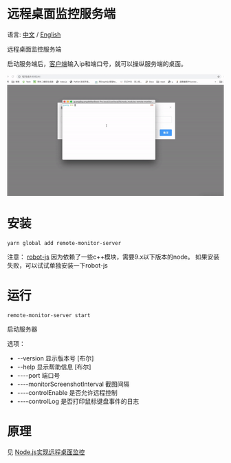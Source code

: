 # 远程桌面监控服务端

语言: [中文](README.md) / [English](README.en.md)

远程桌面监控服务端

启动服务端后，[客户端](https://github.com/lingxiaoguang/remote-monitor-client)输入ip和端口号，就可以操纵服务端的桌面。

![remote-monitor](./remote-monitor.gif)

# 安装

```
yarn global add remote-monitor-server

```

注意： [robot-js](https://github.com/robot/robot-js) 因为依赖了一些c++模块，需要9.x以下版本的node。
      如果安装失败，可以试试单独安装一下robot-js

# 运行

```
remote-monitor-server start 
```
启动服务器

选项：
 - --version                      显示版本号                               [布尔]
 - --help                         显示帮助信息                             [布尔]
 - ----port                       端口号
 - ----monitorScreenshotInterval  截图间隔
 - ----controlEnable              是否允许远程控制
 - ----controlLog                 是否打印鼠标键盘事件的日志

# 原理

见 [Node.js实现远程桌面监控](https://juejin.im/post/5d18d4c36fb9a07ecb0bbe7b)





